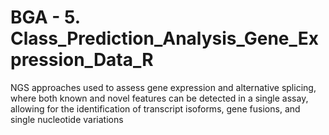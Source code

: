 # BGA - 5. Class_Prediction_Analysis_Gene_Expression_Data_R  
NGS approaches used to assess gene expression and alternative splicing, where both known and novel features can be detected in a single assay, allowing for the identification of transcript isoforms, gene fusions, and single nucleotide variations
